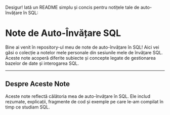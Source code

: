 
Desigur! Iată un README simplu și concis pentru notițele tale de auto-învățare în SQL:

# Note de Auto-Învățare SQL

Bine ai venit în repository-ul meu de note de auto-învățare în SQL! Aici vei găsi o colecție a notelor mele personale din sesiunile mele de învățare SQL. Aceste note acoperă diferite subiecte și concepte legate de gestionarea bazelor de date și interogarea SQL.

---

## Despre Aceste Note

Aceste note reflectă călătoria mea de auto-învățare în SQL. Ele includ rezumate, explicații, fragmente de cod și exemple pe care le-am compilat în timp ce studiam SQL.
